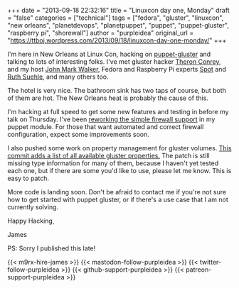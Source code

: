 +++
date = "2013-09-18 22:32:16"
title = "Linuxcon day one, Monday"
draft = "false"
categories = ["technical"]
tags = ["fedora", "gluster", "linuxcon", "new orleans", "planetdevops", "planetpuppet", "puppet", "puppet-gluster", "raspberry pi", "shorewall"]
author = "purpleidea"
original_url = "https://ttboj.wordpress.com/2013/09/18/linuxcon-day-one-monday/"
+++

I'm here in New Orleans at Linux Con, hacking on <a href="https://github.com/purpleidea/puppet-gluster">puppet-gluster</a> and talking to lots of interesting folks. I've met gluster hacker <a href="https://twitter.com/theronconrey">Theron Conrey</a>, and my host <a href="https://twitter.com/johnmark">John Mark Walker</a>, Fedora and Raspberry Pi experts <a href="https://twitter.com/spotrh">Spot</a> and <a href="https://twitter.com/suehle">Ruth Suehle</a>, and many others too.

The hotel is very nice. The bathroom sink has two taps of course, but both of them are hot. The New Orleans heat is probably the cause of this.

I'm hacking at full speed to get some new features and testing in before my talk on Thursday. I've been <a href="https://github.com/purpleidea/puppet-gluster/commit/1d423ade0362a01acf2cbc35399808b4befe0864">reworking the simple firewall support</a> in my puppet module. For those that want automated and correct firewall configuration, expect some improvements soon.

I also pushed some work on property management for gluster volumes. <a href="https://github.com/purpleidea/puppet-gluster/commit/7e00d90ecc38812e0f24fc711523b778955d39c8">This commit adds a list of all available gluster properties.</a> The patch is still missing type information for many of them, because I haven't yet tested each one, but if there are some you'd like to use, please let me know. This is easy to patch.

More code is landing soon. Don't be afraid to contact me if you're not sure how to get started with puppet gluster, or if there's a use case that I am not currently solving.

Happy Hacking,

James

PS: Sorry I published this late!

{{< m9rx-hire-james >}}
{{< mastodon-follow-purpleidea >}}
{{< twitter-follow-purpleidea >}}
{{< github-support-purpleidea >}}
{{< patreon-support-purpleidea >}}

